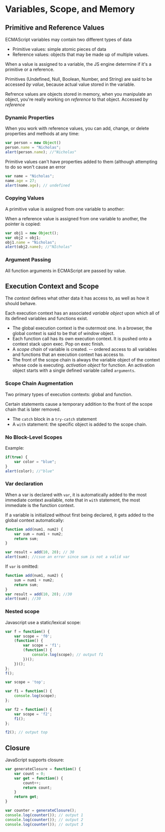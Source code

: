 # Variables, Scope, and Memory
## Primitive and Reference Values
ECMAScript variables may contain two different types of data

* Primitive values: simple atomic pieces of data
* Reference values: objects that may be made up of multiple values.

When a value is assigned to a variable, the JS engine determine if it's a
primitive or a reference.

Primitives (Undefined, Null, Boolean, Number, and String) are said to be
accessed *by value*, because actual value stored in the variable.

Refrence values are objects stored in memory, when you manipulate an
object, you're really working on *reference* to that object. Accessed *by
reference*

### Dynamic Properties
When you work with reference values, you can add, change, or delete
properties and methods at any time:

```javascript
var person = new Object()
person.name = "Nicholas";
alert(person.name); //"Nicholas"
```

Primitive values can't have properties added to them (although attempting
to do so won't cause an error

```javascript
var name = "Nicholas";
name.age = 27;
alert(name.age); // undefined
```

### Copying Values
A primitive value is assigned from one variable to another:

When a reference value is assigned from one variable to another, the
pointer is copied:

```javascript
var obj1 = new Object();
var obj2 = obj1;
obj1.name = "Nicholas";
alert(obj2.name); //"NIcholas"
```

### Argument Passing
All function arguments in ECMAScript are passed by value.

## Execution Context and Scope
The *context* defines what other data it has access to, as well as how it
should behave.

Each execution context has an associated *variable object* upon which all
of its defined variables and functions exist.

* The global execution context is the outermost one. In a browser, the
  global context is said to be that of *window* object.
* Each function call has its own execution context. It is pushed onto a
  context stack upon exec. Pop on exec finish.
* A *scope chain* of variable is created. -- ordered access to all
  variables and functions that an execution context has access to.
* The front of the scope chain is always the variable object of the
  context whose code is executing. *activation object* for function. An
  activation object starts with a single defined variable called
  `arguments`.

### Scope Chain Augmentation
Two primary types of execution contexts: global and function.

Certain statements cause a temporary addition to the front of the scope
chain that is later removed.

* The `catch` block in a `try-catch` statement
* A `with` statement: the specific object is added to the scope chain. 

### No Block-Level Scopes
Example:
```javascript
if(true) {
    var color = "blue";
}
alert(color); //"blue"
```

### Var declaration
When a var is declared with `var`, it is automatically added to the most
immediate context available, note that in `with` statement, the most
immediate is the function context.

If a variable is initialized without first being declared, it gets added
to the global context automatically:

```javascript
function add(num1, num2) {
    var sum = num1 + num2;
    return sum;
}

var result = add(10, 20); // 30
alert(sum); //csue an error since sum is not a valid var
```

If `var` is omitted:

```javascript
function add(num1, num2) {
    sum = num1 + num2;
    return sum;
}
var result = add(10, 20); //30
alert(sum); //30
```

### Nested scope
Javascript use a static/lexical scope:

```javascript
var f = function() {
    var scope = 'f0';
    (function() {
        var scope = 'f1';
        (function() {
            console.log(scope); // output f1
        })();
    })();
};
f();
```

```javascript
var scope = 'top';

var f1 = function() {
    console.log(scope);
};

var f2 = function() {
    var scope = 'f2';
    f1(); 
};

f2(); // output top
```

## Closure
JavaScript supports closure:

```javascript
var generateClosure = function() {
    var count = 0;
    var get = function() {
        count++;
        return count;
    }
    return get;
}

var counter = generateClosure();
console.log(counter()); // output 1
console.log(counter()); // output 2
console.log(counter()); // output 3


